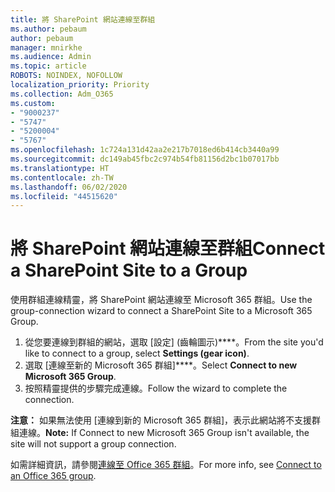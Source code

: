 ```yaml
---
title: 將 SharePoint 網站連線至群組
ms.author: pebaum
author: pebaum
manager: mnirkhe
ms.audience: Admin
ms.topic: article
ROBOTS: NOINDEX, NOFOLLOW
localization_priority: Priority
ms.collection: Adm_O365
ms.custom:
- "9000237"
- "5747"
- "5200004"
- "5767"
ms.openlocfilehash: 1c724a131d42aa2e217b7018ed6b414cb3440a99
ms.sourcegitcommit: dc149ab45fbc2c974b54fb81156d2bc1b07017bb
ms.translationtype: HT
ms.contentlocale: zh-TW
ms.lasthandoff: 06/02/2020
ms.locfileid: "44515620"
---
```

# <a name="connect-a-sharepoint-site-to-a-group"></a><span data-ttu-id="9860b-102">將 SharePoint 網站連線至群組</span><span class="sxs-lookup"><span data-stu-id="9860b-102">Connect a SharePoint Site to a Group</span></span>

<span data-ttu-id="9860b-103">使用群組連線精靈，將 SharePoint 網站連線至 Microsoft 365 群組。</span><span class="sxs-lookup"><span data-stu-id="9860b-103">Use the group-connection wizard to connect a SharePoint Site to a Microsoft 365 Group.</span></span>

1. <span data-ttu-id="9860b-104">從您要連線到群組的網站，選取 [設定] (齒輪圖示)\*\*\*\*。</span><span class="sxs-lookup"><span data-stu-id="9860b-104">From the site you'd like to connect to a group, select  **Settings (gear icon)**.</span></span>
2. <span data-ttu-id="9860b-105">選取 [連線至新的 Microsoft 365 群組]\*\*\*\*。</span><span class="sxs-lookup"><span data-stu-id="9860b-105">Select  **Connect to new Microsoft 365 Group**.</span></span>
3. <span data-ttu-id="9860b-106">按照精靈提供的步驟完成連線。</span><span class="sxs-lookup"><span data-stu-id="9860b-106">Follow the wizard to complete the connection.</span></span>

<span data-ttu-id="9860b-107">**注意：** 如果無法使用 [連線到新的 Microsoft 365 群組]，表示此網站將不支援群組連線。</span><span class="sxs-lookup"><span data-stu-id="9860b-107">**Note:**  If Connect to new Microsoft 365 Group isn't available, the site will not support a group connection.</span></span>

<span data-ttu-id="9860b-108">如需詳細資訊，請參閱[連線至 Office 365 群組](https://docs.microsoft.com/sharepoint/dev/transform/modernize-connect-to-office365-group)。</span><span class="sxs-lookup"><span data-stu-id="9860b-108">For more info, see  [Connect to an Office 365 group](https://docs.microsoft.com/sharepoint/dev/transform/modernize-connect-to-office365-group).</span></span>